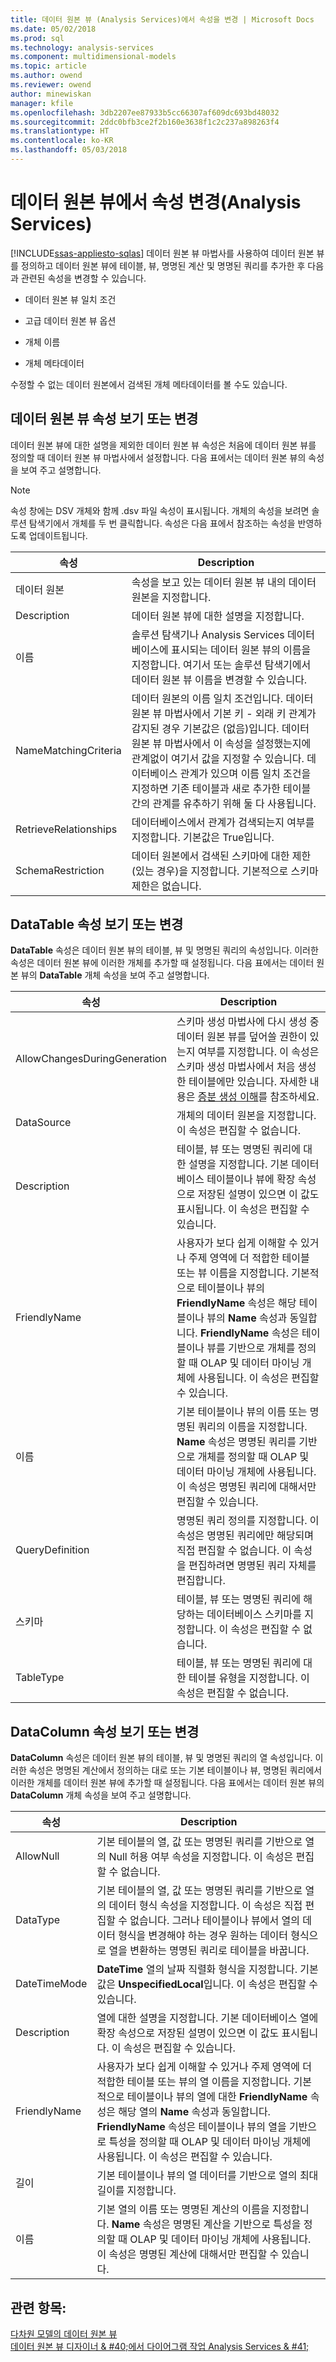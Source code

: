 ```yaml
---
title: 데이터 원본 뷰 (Analysis Services)에서 속성을 변경 | Microsoft Docs
ms.date: 05/02/2018
ms.prod: sql
ms.technology: analysis-services
ms.component: multidimensional-models
ms.topic: article
ms.author: owend
ms.reviewer: owend
author: minewiskan
manager: kfile
ms.openlocfilehash: 3db2207ee87933b5cc66307af609dc693bd48032
ms.sourcegitcommit: 2ddc0bfb3ce2f2b160e3638f1c2c237a898263f4
ms.translationtype: HT
ms.contentlocale: ko-KR
ms.lasthandoff: 05/03/2018
---
```

# <a name="change-properties-in-a-data-source-view-analysis-services"></a>데이터 원본 뷰에서 속성 변경(Analysis Services)
[!INCLUDE[ssas-appliesto-sqlas](../../includes/ssas-appliesto-sqlas.md)]
  데이터 원본 뷰 마법사를 사용하여 데이터 원본 뷰를 정의하고 데이터 원본 뷰에 테이블, 뷰, 명명된 계산 및 명명된 쿼리를 추가한 후 다음과 관련된 속성을 변경할 수 있습니다.  
  
-   데이터 원본 뷰 일치 조건  
  
-   고급 데이터 원본 뷰 옵션  
  
-   개체 이름  
  
-   개체 메타데이터  
  
 수정할 수 없는 데이터 원본에서 검색된 개체 메타데이터를 볼 수도 있습니다.  
  
## <a name="viewing-or-changing-data-source-view-properties"></a>데이터 원본 뷰 속성 보기 또는 변경  
 데이터 원본 뷰에 대한 설명을 제외한 데이터 원본 뷰 속성은 처음에 데이터 원본 뷰를 정의할 때 데이터 원본 뷰 마법사에서 설정합니다. 다음 표에서는 데이터 원본 뷰의 속성을 보여 주고 설명합니다.  
  
> [!NOTE]  
>  속성 창에는 DSV 개체와 함께 .dsv 파일 속성이 표시됩니다. 개체의 속성을 보려면 솔루션 탐색기에서 개체를 두 번 클릭합니다. 속성은 다음 표에서 참조하는 속성을 반영하도록 업데이트됩니다.  
  
|속성|Description|  
|--------------|-----------------|  
|데이터 원본|속성을 보고 있는 데이터 원본 뷰 내의 데이터 원본을 지정합니다.|  
|Description|데이터 원본 뷰에 대한 설명을 지정합니다.|  
|이름|솔루션 탐색기나 Analysis Services 데이터베이스에 표시되는 데이터 원본 뷰의 이름을 지정합니다. 여기서 또는 솔루션 탐색기에서 데이터 원본 뷰 이름을 변경할 수 있습니다.|  
|NameMatchingCriteria|데이터 원본의 이름 일치 조건입니다. 데이터 원본 뷰 마법사에서 기본 키 - 외래 키 관계가 감지된 경우 기본값은 (없음)입니다. 데이터 원본 뷰 마법사에서 이 속성을 설정했는지에 관계없이 여기서 값을 지정할 수 있습니다. 데이터베이스 관계가 있으며 이름 일치 조건을 지정하면 기존 테이블과 새로 추가한 테이블 간의 관계를 유추하기 위해 둘 다 사용됩니다.|  
|RetrieveRelationships|데이터베이스에서 관계가 검색되는지 여부를 지정합니다. 기본값은 True입니다.|  
|SchemaRestriction|데이터 원본에서 검색된 스키마에 대한 제한(있는 경우)을 지정합니다. 기본적으로 스키마 제한은 없습니다.|  
  
## <a name="viewing-or-changing-datatable-properties"></a>DataTable 속성 보기 또는 변경  
 **DataTable** 속성은 데이터 원본 뷰의 테이블, 뷰 및 명명된 쿼리의 속성입니다. 이러한 속성은 데이터 원본 뷰에 이러한 개체를 추가할 때 설정됩니다. 다음 표에서는 데이터 원본 뷰의 **DataTable** 개체 속성을 보여 주고 설명합니다.  
  
|속성|Description|  
|--------------|-----------------|  
|AllowChangesDuringGeneration|스키마 생성 마법사에 다시 생성 중 데이터 원본 뷰를 덮어쓸 권한이 있는지 여부를 지정합니다. 이 속성은 스키마 생성 마법사에서 처음 생성한 테이블에만 있습니다. 자세한 내용은 [증분 생성 이해](../../analysis-services/multidimensional-models/understanding-incremental-generation.md)를 참조하세요.|  
|DataSource|개체의 데이터 원본을 지정합니다. 이 속성은 편집할 수 없습니다.|  
|Description|테이블, 뷰 또는 명명된 쿼리에 대한 설명을 지정합니다. 기본 데이터베이스 테이블이나 뷰에 확장 속성으로 저장된 설명이 있으면 이 값도 표시됩니다. 이 속성은 편집할 수 있습니다.|  
|FriendlyName|사용자가 보다 쉽게 이해할 수 있거나 주제 영역에 더 적합한 테이블 또는 뷰 이름을 지정합니다. 기본적으로 테이블이나 뷰의 **FriendlyName** 속성은 해당 테이블이나 뷰의 **Name** 속성과 동일합니다. **FriendlyName** 속성은 테이블이나 뷰를 기반으로 개체를 정의할 때 OLAP 및 데이터 마이닝 개체에 사용됩니다. 이 속성은 편집할 수 있습니다.|  
|이름|기본 테이블이나 뷰의 이름 또는 명명된 쿼리의 이름을 지정합니다. **Name** 속성은 명명된 쿼리를 기반으로 개체를 정의할 때 OLAP 및 데이터 마이닝 개체에 사용됩니다. 이 속성은 명명된 쿼리에 대해서만 편집할 수 있습니다.|  
|QueryDefinition|명명된 쿼리 정의를 지정합니다. 이 속성은 명명된 쿼리에만 해당되며 직접 편집할 수 없습니다. 이 속성을 편집하려면 명명된 쿼리 자체를 편집합니다.|  
|스키마|테이블, 뷰 또는 명명된 쿼리에 해당하는 데이터베이스 스키마를 지정합니다. 이 속성은 편집할 수 없습니다.|  
|TableType|테이블, 뷰 또는 명명된 쿼리에 대한 테이블 유형을 지정합니다. 이 속성은 편집할 수 없습니다.|  
  
## <a name="viewing-or-changing-datacolumn-properties"></a>DataColumn 속성 보기 또는 변경  
 **DataColumn** 속성은 데이터 원본 뷰의 테이블, 뷰 및 명명된 쿼리의 열 속성입니다. 이러한 속성은 명명된 계산에서 정의하는 대로 또는 기본 테이블이나 뷰, 명명된 쿼리에서 이러한 개체를 데이터 원본 뷰에 추가할 때 설정됩니다. 다음 표에서는 데이터 원본 뷰의 **DataColumn** 개체 속성을 보여 주고 설명합니다.  
  
|속성|Description|  
|--------------|-----------------|  
|AllowNull|기본 테이블의 열, 값 또는 명명된 쿼리를 기반으로 열의 Null 허용 여부 속성을 지정합니다. 이 속성은 편집할 수 없습니다.|  
|DataType|기본 테이블의 열, 값 또는 명명된 쿼리를 기반으로 열의 데이터 형식 속성을 지정합니다. 이 속성은 직접 편집할 수 없습니다. 그러나 테이블이나 뷰에서 열의 데이터 형식을 변경해야 하는 경우 원하는 데이터 형식으로 열을 변환하는 명명된 쿼리로 테이블을 바꿉니다.|  
|DateTimeMode|**DateTime** 열의 날짜 직렬화 형식을 지정합니다. 기본값은 **UnspecifiedLocal**입니다. 이 속성은 편집할 수 있습니다.|  
|Description|열에 대한 설명을 지정합니다. 기본 데이터베이스 열에 확장 속성으로 저장된 설명이 있으면 이 값도 표시됩니다. 이 속성은 편집할 수 있습니다.|  
|FriendlyName|사용자가 보다 쉽게 이해할 수 있거나 주제 영역에 더 적합한 테이블 또는 뷰의 열 이름을 지정합니다. 기본적으로 테이블이나 뷰의 열에 대한 **FriendlyName** 속성은 해당 열의 **Name** 속성과 동일합니다. **FriendlyName** 속성은 테이블이나 뷰의 열을 기반으로 특성을 정의할 때 OLAP 및 데이터 마이닝 개체에 사용됩니다. 이 속성은 편집할 수 있습니다.|  
|길이|기본 테이블이나 뷰의 열 데이터를 기반으로 열의 최대 길이를 지정합니다.|  
|이름|기본 열의 이름 또는 명명된 계산의 이름을 지정합니다. **Name** 속성은 명명된 계산을 기반으로 특성을 정의할 때 OLAP 및 데이터 마이닝 개체에 사용됩니다. 이 속성은 명명된 계산에 대해서만 편집할 수 있습니다.|  
  
## <a name="see-also"></a>관련 항목:  
 [다차원 모델의 데이터 원본 뷰](../../analysis-services/multidimensional-models/data-source-views-in-multidimensional-models.md)   
 [데이터 원본 뷰 디자이너 & #40;에서 다이어그램 작업 Analysis Services & #41;](../../analysis-services/multidimensional-models/work-with-diagrams-in-data-source-view-designer-analysis-services.md)  
  
  

